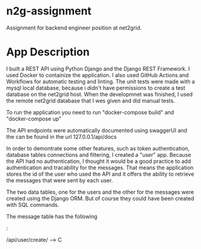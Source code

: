 # n2g-assignment
Assignment for backend engineer position at net2grid.

# App Description
I built a REST API using Python Django and the Django REST Framework. I used Docker to containize the application. I also used GitHub Actions and Workflows for automatic testing and linting. The unit tests were made with a mysql local database, because i didn't have permissions to create a test database on the net2grid host. When the developmnet was finished, I used the remote net2grid database that I wes given and did manual tests.

To run the application you need to run "docker-compose build" and "docker-compose up"

The API endpoints were automatically documented using swaggerUI and the can be found in the url 127.0.0.1/api/docs

In order to demontrate some other features, such as token authentication, database tables connections and filtering, I created a "user" app. Because the API had no authentication, I thought it would be a good practice to add authentication and tracability for the messages. That means the application stores the id of the user who used the API and it offers the ability to retrieve the messages that were sent by each user. 

The two data tables, one for the users and the other for the messages were created using the Django ORM. But of course they could have been created with SQL commands.

The message table has the following 



:

/api/user/create/ --> C



